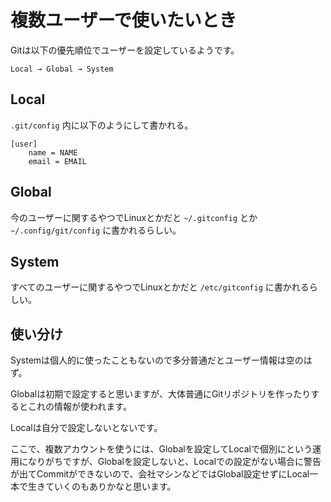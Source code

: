 # 複数ユーザーで使いたいとき

Gitは以下の優先順位でユーザーを設定しているようです。

```
Local → Global → System
```

## Local

`.git/config` 内に以下のようにして書かれる。

```
[user]
	name = NAME
	email = EMAIL
```

## Global

今のユーザーに関するやつでLinuxとかだと `~/.gitconfig` とか `~/.config/git/config` に書かれるらしい。

## System

すべてのユーザーに関するやつでLinuxとかだと `/etc/gitconfig` に書かれるらしい。

## 使い分け

Systemは個人的に使ったこともないので多分普通だとユーザー情報は空のはず。

Globalは初期で設定すると思いますが、大体普通にGitリポジトリを作ったりするとこれの情報が使われます。

Localは自分で設定しないとないです。

ここで、複数アカウントを使うには、Globalを設定してLocalで個別にという運用になりがちですが、Globalを設定しないと、Localでの設定がない場合に警告が出てCommitができないので、会社マシンなどではGlobal設定せずにLocal一本で生きていくのもありかなと思います。

